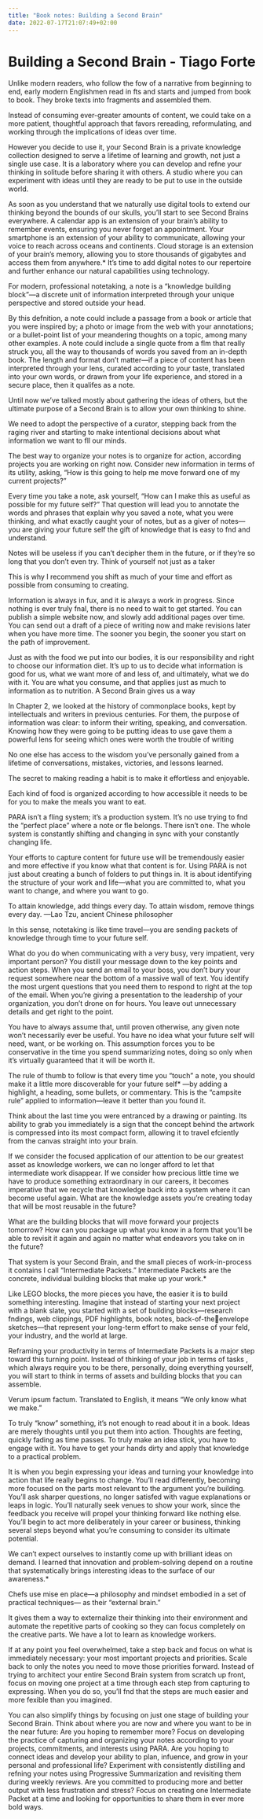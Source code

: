 ```yaml
---
title: "Book notes: Building a Second Brain"
date: 2022-07-17T21:07:49+02:00
---
```


# Building a Second Brain - Tiago Forte

Unlike modern readers, who follow the fow of a narrative from beginning to end, early modern 
Englishmen read in fts and  starts and jumped from book to book. They broke texts into fragments and assembled them.

Instead of consuming ever-greater amounts of content, we could take on a more patient, 
thoughtful approach that favors rereading, reformulating, and working through the implications 
of ideas over time. 

However you decide to use it, your Second Brain is a private knowledge collection designed to 
serve a lifetime of learning and growth, not just a single use case. It is a laboratory where you can 
develop and refne your thinking in solitude before sharing it with 
others. A studio where you can experiment with ideas until they are ready to be put to use in the outside world.

As soon as you understand that we naturally use digital tools to extend our thinking beyond the 
bounds of our skulls, you’ll start to see Second Brains everywhere.
A calendar app is an extension of your brain’s ability to remember events, ensuring you never 
forget an appointment. Your smartphone is an extension of your ability to communicate, allowing 
your voice to reach across oceans and continents. Cloud storage is an extension of your brain’s 
memory, allowing you to store thousands of gigabytes and access them from anywhere.*
It’s time to add digital notes to our repertoire and further enhance our natural capabilities using 
technology.

For modern, professional notetaking, a note is a “knowledge building block”—a discrete unit of 
information interpreted through your unique perspective and stored outside your head.

By this defnition, a note could include a passage from a book or article that you were inspired by; 
a photo or image from the web with your annotations; or a bullet-point list of your meandering 
thoughts on a topic, among many other examples. A note could include a single quote from a 
flm that really struck you, all the way to thousands of words you saved from an in-depth book. 
The length and format don’t matter—if a piece of content has been interpreted through your lens, 
curated according to your taste, translated into your own words, or drawn from your life experience, and stored in a secure place, then it qualifes 
as a note.

Until now we’ve talked mostly about gathering the ideas of others, but the ultimate purpose of a 
Second Brain is to allow your own thinking to shine.

We need to adopt the perspective of a curator, stepping back from the raging river and starting 
to make intentional decisions about what information we want to fll our minds.

The best way to organize your notes is to organize for action, according projects you are working on right now. Consider new information in terms of its utility, asking, “How is this going to help me move forward one of my current projects?”

Every time you take a note, ask yourself, “How can I make this as useful as possible for my future 
self?” That question will lead you to annotate the words and phrases that explain why you saved 
a note, what you were thinking, and what exactly caught your of notes, but as a giver of notes—you are giving your future self the gift of knowledge that is easy to fnd and understand.

Notes will be useless if you can’t decipher them in the future, or if they’re so long that you don’t 
even try. Think of yourself not just as a taker

This is why I recommend you shift as much of your time and effort as possible from consuming 
to creating.

Information is always in fux, and it is always a work in progress. Since nothing is ever truly fnal, 
there is no need to wait to get started. You can publish a simple website now, and slowly add additional pages over time. You can send out a draft of a piece of writing now and make 
revisions later when you have more time. The sooner you begin, the sooner you start on the path 
of improvement.

Just as with the food we put into our bodies, it is our responsibility and right to choose our 
information diet. It’s up to us to decide what information is good for us, what we want more of 
and less of, and ultimately, what we do with it. You are what you consume, and that applies just 
as much to information as to nutrition.
A Second Brain gives us a way

In Chapter 2, we looked at the history of commonplace books, kept by intellectuals and writers in previous 
centuries. For them, the purpose of information was clear: to inform their writing, speaking, and 
conversation. Knowing how they were going to be putting ideas to use gave them a powerful lens 
for seeing which ones were worth the trouble of writing

No one else has access to the wisdom you’ve personally gained from a lifetime of conversations, 
mistakes, victories, and lessons learned.

The secret to making reading a habit is to make it effortless and enjoyable.

Each kind of food is organized according to how accessible it needs to be for you to make 
the meals you want to eat.

PARA isn’t a fling system; it’s a production system. It’s no use trying to fnd the “perfect place” 
where a note or fle belongs. There isn’t one. The whole system is constantly shifting and 
changing in sync with your constantly changing life.

Your efforts to capture content for future use will be tremendously easier and more effective if 
you know what that content is for. Using PARA is not just about creating a bunch of folders to put 
things in. It is about identifying the structure of your work and life—what you are committed to, what you want to change, and where you want to go.

To attain knowledge, add things every day. To attain wisdom, remove things every day.
—Lao Tzu, ancient Chinese philosopher

In this sense, notetaking is like time travel—you are sending packets of knowledge through time 
to your future self.

What do you do when communicating with a very busy, very impatient, very important person? 
You distill your message down to the key points and action steps. When you send an email to 
your boss, you don’t bury your request somewhere near the bottom of a massive wall of text. You 
identify the most urgent questions that you need them to respond to right at the top of the email. 
When you’re giving a presentation to the leadership of your organization, you don’t drone on for 
hours. You leave out unnecessary details and get right to the point.

You have to always assume that, until proven otherwise, any given note won’t necessarily ever be 
useful. You have no idea what your future self will need, want, or be working on. This assumption 
forces you to be conservative in the time you spend summarizing notes, doing so only when it’s 
virtually guaranteed that it will be worth it.

The rule of thumb to follow is that every time you “touch” a note, you should make it a little more 
discoverable for your future self* —by adding a highlight, a heading, some bullets, or commentary. This is the “campsite rule” applied to information—leave it better than you found it.

Think about the last time you were entranced by a drawing or painting. Its ability to grab you 
immediately is a sign that the concept behind the artwork is compressed into its most compact 
form, allowing it to travel efciently from the canvas straight into your brain.

If we consider the focused application of our attention to be our greatest asset as knowledge 
workers, we can no longer afford to let that intermediate work disappear. If we consider how 
precious little time we have to produce something extraordinary in our careers, it becomes 
imperative that we recycle that knowledge back into a system where it can become useful again.
What are the knowledge assets you’re creating today that will be most reusable in the future? 

What are the building blocks that will move forward your projects tomorrow? How can you package up what you know in a form that you’ll be able to revisit it again and again no matter what endeavors you take on in the  future?

That system is your Second Brain, and the small pieces of work-in-process it contains I call 
“Intermediate Packets.” Intermediate Packets are the concrete, individual building blocks that 
make up your work.*

Like LEGO blocks, the more pieces you have, the easier it is to build something interesting. 
Imagine that instead of starting your next project with a blank slate, you started with a set of 
building blocks—research fndings, web clippings, PDF highlights, book notes, back-of-theenvelope sketches—that represent your long-term effort to make sense of your feld, your 
industry, and the world at large.

Reframing your productivity in terms of Intermediate Packets is a major step toward this turning 
point. Instead of thinking of your job in terms of tasks
 , which always require you to be there, personally, doing everything yourself, you will start to think in terms of assets and building blocks that you can assemble.

Verum ipsum factum. Translated to English, it means “We only know what we make.”

To truly “know” something, it’s not enough to read about it in a book. Ideas are merely thoughts 
until you put them into action. Thoughts are feeting, quickly fading as time passes. To truly make 
an idea stick, you have to engage with it. You have to get your hands dirty and apply that 
knowledge to a practical problem.

It is when you begin expressing your ideas and turning your knowledge into action that life really 
begins to change. You’ll read differently, becoming more focused on the parts most relevant to 
the argument you’re building. You’ll ask sharper questions, no longer satisfed with vague 
explanations or leaps in logic. You’ll naturally seek venues to show your work, since the feedback 
you receive will propel your thinking forward like nothing else. You’ll begin to act more 
deliberately in your career or business, thinking several steps beyond what you’re consuming to 
consider its ultimate potential.

We can’t expect ourselves to instantly come up with brilliant ideas on demand. I learned that 
innovation and problem-solving depend on a routine that systematically brings interesting ideas 
to the surface of our awareness.*

Chefs use mise en place—a philosophy and mindset embodied in a set of practical techniques—
as their “external brain.”

It gives them a way to externalize their thinking into their environment and automate the 
repetitive parts of cooking so they can focus completely on the creative parts.
We have a lot to learn as knowledge workers.

If at any point you feel overwhelmed, take a step back and focus on what is immediately 
necessary: your most important projects and priorities. Scale back to only the notes you need to 
move those priorities forward. Instead of trying to architect your entire Second Brain system from 
scratch up front, focus on moving one project at a time through each step from capturing to 
expressing. When you do so, you’ll fnd that the steps are much easier and more fexible than you 
imagined.

You can also simplify things by focusing on just one stage of building your Second Brain. Think 
about where you are now and where you want to be in the near future:
Are you hoping to remember more? Focus on developing the practice of capturing and organizing 
your notes according to your projects, commitments, and interests using PARA.
Are you hoping to connect ideas and develop your ability to plan, infuence, and grow in your personal and professional life? Experiment with consistently distilling and refning 
your notes using Progressive Summarization and revisiting them during weekly reviews.
Are you committed to producing more and better output with less frustration and stress? Focus 
on creating one Intermediate Packet at a time and looking for opportunities to share them in ever 
more bold ways.
